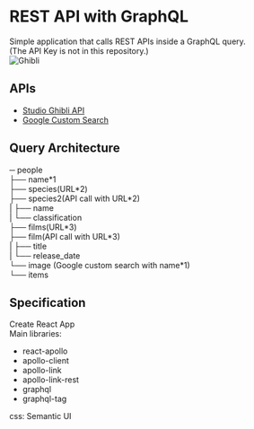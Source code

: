 # REST API with GraphQL
Simple application that calls REST APIs inside a GraphQL query.<br/>
(The API Key is not in this repository.)<br/>
![Ghibli](https://user-images.githubusercontent.com/33141219/60302968-12ff4800-98ea-11e9-81ce-f973da4e4683.png)


## APIs
- [Studio Ghibli API](https://ghibliapi.herokuapp.com)
- [Google Custom Search](https://developers.google.com/custom-search)
                  
		   
## Query Architecture

  ─ people<br />
       ├── name\*1<br />
       ├── species(URL\*2)<br />
       ├── species2(API call with URL\*2)<br />
       |    ├── name<br />
       |    └── classification<br />
       ├── films(URL\*3)<br />
       ├── film(API call with URL\*3)<br />
       |     ├── title<br />
       |     └── release_date<br />
       └── image (Google custom search with name\*1)<br />
             └── items<br />


## Specification
Create React App<br/>
Main libraries:
- react-apollo
- apollo-client
- apollo-link
- apollo-link-rest
- graphql
- graphql-tag<br />

css: Semantic UI
